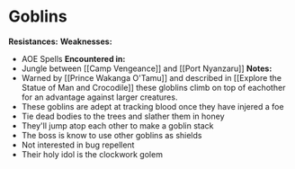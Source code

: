 # Goblins
**Resistances:**
**Weaknesses:** 
- AOE Spells
**Encountered in:**
- Jungle between [[Camp Vengeance]] and [[Port Nyanzaru]]
**Notes:**
- Warned by [[Prince Wakanga O'Tamu]] and described in [[Explore the Statue of Man and Crocodile]] these globlins climb on top of eachother for an advantage against larger creatures. 
- These goblins are adept at tracking blood once they have injered a foe
- Tie dead bodies to the trees and slather them in honey
- They'll jump atop each other to make a goblin stack
- The boss is know to use other goblins as shields
- Not interested in bug repellent
- Their holy idol is the clockwork golem